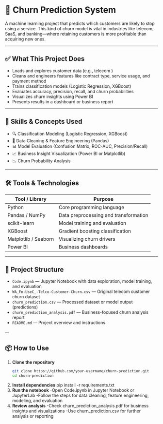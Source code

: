 # 🔁 Churn Prediction System

A machine learning project that predicts which customers are likely to stop using a service. This kind of churn model is vital in industries like telecom, SaaS, and banking—where retaining customers is more profitable than acquiring new ones.

---

## ✅ What This Project Does

- Loads and explores customer data (e.g., telecom )
- Cleans and engineers features like contract type, service usage, and payment method
- Trains classification models (Logistic Regression, XGBoost)
- Evaluates accuracy, precision, recall, and churn probabilities
- Visualizes churn insights using Power BI 
- Presents results in a dashboard or business report

---

## 🧠 Skills & Concepts Used

- 🔍 Classification Modeling (Logistic Regression, XGBoost)
- 🧹 Data Cleaning & Feature Engineering (Pandas)
- 📊 Model Evaluation (Confusion Matrix, ROC-AUC, Precision/Recall)
- 📈 Business Insight Visualization (Power BI or Matplotlib)
- 📉 Churn Probability Analysis

---

## 🛠️ Tools & Technologies

| Tool / Library     | Purpose                                  |
|--------------------|------------------------------------------|
| Python             | Core programming language                |
| Pandas / NumPy     | Data preprocessing and transformation    |
| scikit-learn       | Model training and evaluation            |
| XGBoost            | Gradient boosting classification         |
| Matplotlib / Seaborn| Visualizing churn drivers               |
| Power BI           | Business dashboards                      |


---

## 📂 Project Structure
- `Code.ipynb` — Jupyter Notebook with data exploration, model training, and evaluation  
- `WA_Fn-UseC_-Telco-Customer-Churn.csv` — Original telecom customer churn dataset  
- `churn_prediction.csv` — Processed dataset or model output (predictions)  
- `churn_prediction_analysis.pdf` — Business-focused churn analysis report  
- `README.md` — Project overview and instructions

--
## 📦 How to Use

1. **Clone the repository**
   ```bash
   git clone https://github.com/your-username/churn-prediction.git
   cd churn-prediction
2. **Install dependencies**
   pip install -r requirements.txt
3. **Run the notebook**
-Open Code.ipynb in Jupyter Notebook or JupyterLab
-Follow the steps for data cleaning, feature engineering, modeling, and evaluation
4. **Review analysis**
-Check churn_prediction_analysis.pdf for business insights and visualizations
-Use churn_prediction.csv for further analysis or reporting

